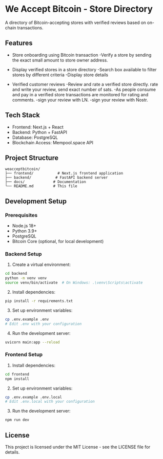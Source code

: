 # We Accept Bitcoin - Store Directory 

A directory of Bitcoin-accepting stores with verified reviews based on on-chain transactions.

## Features

- Store onboarding using Bitcoin transaction
    -Verify a store by sending the exact small amount to store owner address.

- Display verified stores in a store directory
    -Search box available to filter stores by different criteria
    -Display store details

- Verified customer reviews
    -Review and rate a verified store directly.
        rate and write your review, send exact number of sats.
    -As people consume and pay in a verified store transactions are monitored for rating and comments.
    -sign your review with LN.
    -sign your review with Nostr.

## Tech Stack

- Frontend: Next.js + React
- Backend: Python + FastAPI
- Database: PostgreSQL
- Blockchain Access: Mempool.space API

## Project Structure

```
weacceptbitcoin/
├── frontend/           # Next.js frontend application
├── backend/           # FastAPI backend server
├── docs/             # Documentation
└── README.md         # This file
```

## Development Setup

### Prerequisites

- Node.js 18+
- Python 3.9+
- PostgreSQL
- Bitcoin Core (optional, for local development)

### Backend Setup

1. Create a virtual environment:
```bash
cd backend
python -m venv venv
source venv/bin/activate  # On Windows: .\venv\Scripts\activate
```

2. Install dependencies:
```bash
pip install -r requirements.txt
```

3. Set up environment variables:
```bash
cp .env.example .env
# Edit .env with your configuration
```

4. Run the development server:
```bash
uvicorn main:app --reload
```

### Frontend Setup

1. Install dependencies:
```bash
cd frontend
npm install
```

2. Set up environment variables:
```bash
cp .env.example .env.local
# Edit .env.local with your configuration
```

3. Run the development server:
```bash
npm run dev
```

## License

This project is licensed under the MIT License - see the LICENSE file for details. 